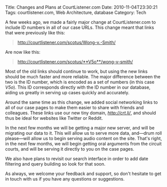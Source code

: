 Title: Changes and Plans at CourtListener.com
Date: 2010-11-04T23:30:21
Tags: courtlistener.com, Web Architecture, database
Category: Tech


A few weeks ago, we made a fairly major change at CourtListener.com to include ID numbers in all of our case URLs. This change meant that links that were previously like this:<blockquote>http://courtlistener.com/scotus/Wong-v.-Smith/</blockquote>Are now like this:<blockquote>http://courtlistener.com/scotus/**V5o**/wong-v-smith/</blockquote>Most of the old links should continue to work, but using the new links should be much faster and more reliable. The major difference between the two is the ID number, which is encoded as a set of numbers (in this case *V5o*). This ID corresponds directly with the ID number in our database, aiding us greatly in serving up cases quickly and accurately.

Around the same time as this change, we added social networking links to all of our case pages to make them easier to share with friends and colleagues. These links use our new tiny domain, *http://crt.li/*, and should thus be ideal for websites like Twitter or Reddit.

In the next few months we will be getting a major new server, and will be migrating our data to it. This will allow us to serve more data, and&mdash;drum roll please&mdash;will allow us to begin serving audio content on the site. That's right, in the next few months, we will begin getting oral arguments from the circuit courts, and will be serving it directly to you on the case pages. 

We also have plans to revisit our search interface in order to add date filtering and query building so look for that soon.

As always, we welcome your feedback and support, so don't hesitate to get in touch with us if you have any questions or suggestions.
